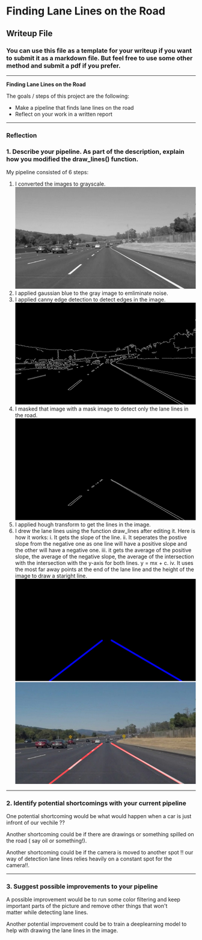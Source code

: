 # **Finding Lane Lines on the Road** 

## Writeup File

### You can use this file as a template for your writeup if you want to submit it as a markdown file. But feel free to use some other method and submit a pdf if you prefer.

---

**Finding Lane Lines on the Road**

The goals / steps of this project are the following:
* Make a pipeline that finds lane lines on the road
* Reflect on your work in a written report


[//]: # (Image References)

[image1]: ./Steps/1-gray.jpg "Grayscale"
[image2]: ./Steps/2-edges.jpg "Edges"
[image3]: ./Steps/3-masked.jpg "Masked edges"
[image4]: ./Steps/4-LineImage.jpg "Lane lines"
[image5]: ./Steps/5-result.jpg "result"

---

### Reflection

### 1. Describe your pipeline. As part of the description, explain how you modified the draw_lines() function.

My pipeline consisted of 6 steps:
1. I converted the images to grayscale.
![alt text][image1]
2. I applied gaussian blue to the gray image to emliminate noise.
3. I applied canny edge detection to detect edges in the image.
![alt text][image2]
4. I masked that image with a mask image to detect only the lane lines in the road.
![alt text][image3]    
5. I applied hough transform to get the lines in the image.
6. I drew the lane lines using the function draw_lines after editing it. Here is how it works:
i.  It gets the slope of the line.
ii. It seperates the postive slope from the negative one as one line will have a positive slope and the other will                               have a negative one.
iii. it gets the average of the positive slope, the average of the negative slope, the average of the intersection 
    with the intersection with the y-axis for both lines. y = mx + c.
iv. It uses the most far away points at the end of the lane line and the height of the image to draw a staright line.
![alt text][image4]
![alt text][image5] 



---

### 2. Identify potential shortcomings with your current pipeline


One potential shortcoming would be what would happen when a car is just infront of our vechile ?? 

Another shortcoming could be if there are drawings or something spilled on the road ( say oil or something!).

Another shortcoming could be if the camera is moved to another spot !! our way of detection lane lines relies heavily on a constant spot for
    the camera!!.

---

### 3. Suggest possible improvements to your pipeline

A possible improvement would be to run some color filtering and keep important parts of the picture and remove other things that won't  
    matter while detecting lane lines.

Another potential improvement could be to train a deeplearning model to help with drawing the lane lines in the image.
